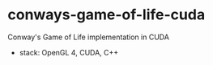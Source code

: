 # conways-game-of-life-cuda
Conway's Game of Life implementation in CUDA

- stack: OpenGL 4, CUDA, C++